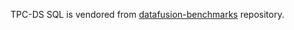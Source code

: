 TPC-DS SQL is vendored from [datafusion-benchmarks](https://github.com/apache/datafusion-benchmarks) repository.